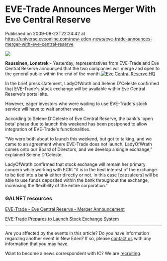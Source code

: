 # EVE-Trade Announces Merger With Eve Central Reserve
Published on 2009-08-23T22:24:42 at https://universe.eveonline.com/new-eden-news/eve-trade-announces-merger-with-eve-central-reserve

![](http://www.eve-ic.net/media/assets/icarticlebanner.png)  
  
 **Raussinen, Lonetrek** \- Yesterday, representatives from EVE-Trade and Eve Central Reserve announced that the two companies will merge and open to the general public within the end of the month.[![Eve Central Reserve HQ](http://www.eve-ic.net/media/articles/3320/ecrhqthumb.png)](http://www.eve-ic.net/media/igbd/igbd.php?faction=ic&url=http://www.eve-ic.net/media/articles/3320/ecrhq.png)  
  
In the brief press statement, LadyOfWrath and Selene D'Celeste confirmed that EVE-Trade's stock exchange will be available within Eve Central Reserve's portal site.  
  
However, eager investors who were waiting to use EVE-Trade's stock service will have to wait another week.  
  
According to Selene D'Celeste of Eve Central Reserve, the bank's 'open beta' phase due to launch this weekend has been postponed to allow integration of EVE-Trade's functionalities.  
  
"We were both about to launch this weekend, but got to talking, and we came to an agreement where EVE-Trade does not launch, LadyOfWrath comes onto our Board of Directors, and we develop a single exchange," explained Selene D'Celeste.  
  
LadyOfWrath confirmed that stock exchange will remain her primary concern while working with ECR: "it is in the best interest of the exchange to be tied into a bank either directly or not. In this case [capsuleers] will be able to use funds deposited within the bank throughout the exchange, increasing the flexibility of the entire corporation."

 

### GALNET resources

[EVE-Trade - Eve Central Reserve - Merger Announcement](http://www.eveonline.com/ingameboard.asp?a=topic&threadID=1157676)

[EVE-Trade Prepares to Launch Stock Exchange System](http://www.eveonline.com/news.asp?a=single&nid=3299&tid=7)

* * *

Are you affected by the events in this article? Do you have information regarding another event in New Eden? If so, please [contact us](http://myeve.eve-online.com/news.asp?a=submitrp) with any information that you may have.  
  
Want to become a news correspondent with IC? We are [recruiting](http://www.eveonline.com/isd.asp).
